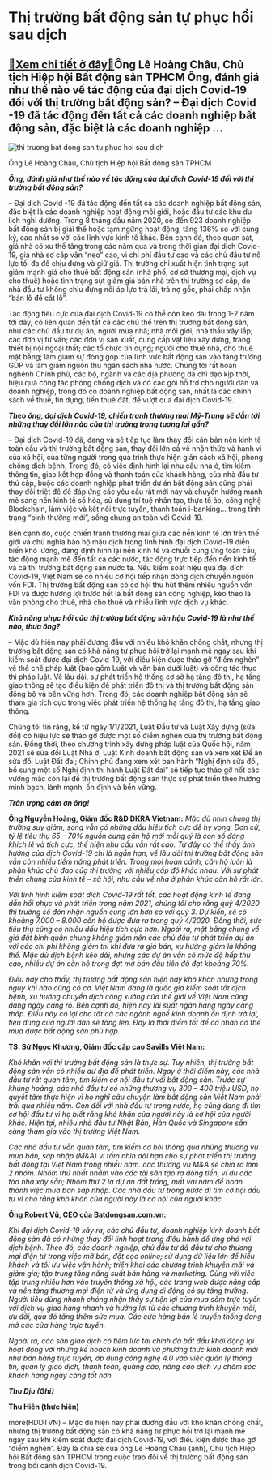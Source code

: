 Thị trường bất động sản tự phục hồi sau dịch
============================================

[:gift:Xem chi tiết ở đây:gift:](https://hddtvn.com/thi-truong-bat-dong-san-tu-phuc-hoi-sau-dich/)Ông Lê Hoàng Châu, Chủ tịch Hiệp hội Bất động sản TPHCM Ông, đánh giá như thế nào về tác động của đại dịch Covid-19 đối với thị trường bất động sản? – Đại dịch Covid -19 đã tác động đến tất cả các doanh nghiệp bất động sản, đặc biệt là các doanh nghiệp …
--------------------------------------------------------------------------------------------------------------------------------------------------------------------------------------------------------------------------------------------------------------





![thi truong bat dong san tu phuc hoi sau dich](https://haiquanonline.com.vn/stores/news_dataimages/anhnd/092020/24/18/in_article/1947_7-0804_1220_7-3736_Ong_Le_Hoang_Chau_Baohaiquan.jpg?rt=20200925090424 "Thị trường bất động sản tự phục hồi sau dịch")


Ông Lê Hoàng Châu, Chủ tịch Hiệp hội Bất động sản TPHCM



***Ông, đánh giá như thế nào về tác động của đại dịch Covid-19 đối với thị trường bất động sản?***


– Đại dịch Covid -19 đã tác động đến tất cả các doanh nghiệp bất động sản, đặc biệt là các doanh nghiệp hoạt động môi giới, hoặc đầu tư các khu du lịch nghỉ dưỡng. Trong 8 tháng đầu năm 2020, có đến 923 doanh nghiệp bất động sản bị giải thể hoặc tạm ngừng hoạt động, tăng 136% so với cùng kỳ, cao nhất so với các lĩnh vực kinh tế khác. Bên cạnh đó, theo quan sát, giá nhà có xu thế tăng trong các năm qua và trong thời gian đại dịch Covid-19, giá nhà sơ cấp vẫn “neo” cao, vì chi phí đầu tư cao và các chủ đầu tư nỗ lực tối đa để chịu đựng và giữ giá. Thị trường chỉ xuất hiện tình trạng sụt giảm mạnh giá cho thuê bất động sản (nhà phố, cơ sở thương mại, dịch vụ cho thuê) hoặc tình trạng sụt giảm giá bán nhà trên thị trường sơ cấp, do nhà đầu tư không chịu đựng nổi áp lực trả lãi, trả nợ gốc, phải chấp nhận “bán lỗ để cắt lỗ”.


Tác động tiêu cực của đại dịch Covid-19 có thể còn kéo dài trong 1-2 năm tới đây, có liên quan đến tất cả các chủ thể trên thị trường bất động sản, như các chủ đầu tư dự án; người mua nhà; nhà môi giới; nhà thầu xây lắp; các đơn vị tư vấn; các đơn vị sản xuất, cung cấp vật liệu xây dựng, trang thiết bị nội ngoại thất; các tổ chức tín dụng; người cho thuê nhà, cho thuê mặt bằng; làm giảm sự đóng góp của lĩnh vực bất động sản vào tăng trưởng GDP và làm giảm nguồn thu ngân sách nhà nước. Chúng tôi rất hoan nghênh Chính phủ, các bộ, ngành và các địa phương đã chỉ đạo kịp thời, hiệu quả công tác phòng chống dịch và có các gói hỗ trợ cho người dân và doanh nghiệp, trong đó có doanh nghiệp bất động sản, nhất là các chính sách về thuế, tín dụng, tiền thuê đất, để vượt qua đại dịch Covid-19.


***Theo ông, đại dịch Covid-19, chiến tranh thương mại Mỹ-Trung sẽ dẫn tới những thay đổi lớn nào của thị trường trong tương lai gần?***


– Đại dịch Covid-19 đã, đang và sẽ tiếp tục làm thay đổi căn bản nền kinh tế toàn cầu và thị trường bất động sản, thay đổi lớn cả về nhận thức và hành vi của xã hội, của từng người trong quá trình thực hiện giãn cách xã hội, phòng chống dịch bệnh. Trong đó, có việc định hình lại nhu cầu nhà ở, tìm kiếm thông tin, giao kết hợp đồng và thanh toán của khách hàng, của nhà đầu tư thứ cấp, buộc các doanh nghiệp phát triển dự án bất động sản cũng phải thay đổi triệt để để đáp ứng các yêu cầu rất mới này và chuyển hướng mạnh mẽ sang nền kinh tế số hóa, sử dụng trí tuệ nhân tạo, thực tế ảo, công nghệ Blockchain, làm việc và kết nối trực tuyến, thanh toán i-banking… trong tình trạng “bình thường mới”, sống chung an toàn với Covid-19.


Bên cạnh đó, cuộc chiến tranh thương mại giữa các nền kinh tế lớn trên thế giới và chủ nghĩa bảo hộ mậu dịch trong tình hình đại dịch Covid-19 diễn biến khó lường, đang định hình lại nền kinh tế và chuỗi cung ứng toàn cầu, tác động mạnh mẽ đến tất cả các nước, tác động trực tiếp đến nền kinh tế và cả thị trường bất động sản nước ta. Nếu kiểm soát hiệu quả đại dịch Covid-19, Việt Nam sẽ có nhiều cơ hội tiếp nhận dòng dịch chuyển nguồn vốn FDI. Thị trường bất động sản có cơ hội thu hút thêm nhiều nguồn vốn FDI và được hưởng lợi trước hết là bất động sản công nghiệp, kéo theo là văn phòng cho thuê, nhà cho thuê và nhiều lĩnh vực dịch vụ khác.


***Khả năng phục hồi của thị trường bất động sản hậu Covid-19 là như thế nào, thưa ông?***


– Mặc dù hiện nay phải đương đầu với nhiều khó khăn chồng chất, nhưng thị trường bất động sản có khả năng tự phục hồi trở lại mạnh mẽ ngay sau khi kiểm soát được đại dịch Covid-19, với điều kiện được tháo gỡ “điểm nghẽn” về thể chế pháp luật (bao gồm Luật và văn bản dưới luật) và công tác thực thi pháp luật. Về lâu dài, sự phát triển hệ thống cơ sở hạ tầng đô thị, hạ tầng giao thông sẽ tạo điều kiện để phát triển đô thị và thị trường bất động sản đồng bộ và bền vững hơn. Trong đó, các doanh nghiệp bất động sản sẽ tham gia tích cực trong việc phát triển hệ thống hạ tầng đô thị, hạ tầng giao thông.


Chúng tôi tin rằng, kể từ ngày 1/1/2021, Luật Đầu tư và Luật Xây dựng (sửa đổi) có hiệu lực sẽ tháo gỡ được một số điểm nghẽn của thị trường bất động sản. Đồng thời, theo chương trình xây dựng pháp luật của Quốc hội, năm 2021 sẽ sửa đổi Luật Nhà ở, Luật Kinh doanh bất động sản và xem xét Đề án sửa đổi Luật Đất đai; Chính phủ đang xem xét ban hành “Nghị định sửa đổi, bổ sung một số Nghị định thi hành Luật Đất đai” sẽ tiếp tục tháo gỡ nốt các vướng mắc còn lại để thị trường bất động sản thực sự phát triển theo hướng minh bạch, lành mạnh, ổn định và bền vững.


***Trân trọng cảm ơn ông!***





**Ông Nguyễn Hoàng, Giám đốc R&D DKRA Vietnam:** 
*Mặc dù nhìn chung thị trường suy giảm, song vẫn có những dấu hiệu tích cực để hy vọng. Đơn cử, tỷ lệ tiêu thụ 65 – 70% nguồn cung căn hộ mới mỗi quý là con số đáng khích lệ và tích cực, thể hiện nhu cầu vẫn rất cao. Từ đây có thể thấy ảnh hưởng của dịch Covid-19 chỉ là ngắn hạn, về lâu dài thị trường bất động sản vẫn còn nhiều tiềm năng phát triển. Trong mọi hoàn cảnh, căn hộ luôn là phân khúc chủ đạo của thị trường với nhiều cấp độ khác nhau. Với sự phát triển chung của kinh tế – xã hội, nhu cầu về nhà ở phân khúc căn hộ rất lớn.*


*Với tình hình kiểm soát dịch Covid-19 rất tốt, các hoạt động kinh tế đang dần hồi phục và phát triển trong năm 2021, chúng tôi cho rằng quý 4/2020 thị trường sẽ đón nhận nguồn cung lớn hơn so với quý 3. Dự kiến, sẽ có khoảng 7.000 – 8.000 căn hộ được đưa ra trong quý 4/2020. Đồng thời, sức tiêu thụ cũng có nhiều dấu hiệu tích cực hơn. Ngoài ra, mặt bằng chung về giá đất bình quân chung không giảm nên các chủ đầu tư phát triển dự án với các chi phí không giảm thì khi đưa ra giá bán, xu hướng giảm là không thể. Mặc dù dịch bệnh kéo dài, nhưng các dự án vẫn có mức độ hấp thụ cao, nhiều dự án căn hộ trong đợt mở bán đầu tiên đã đạt khoảng 70%.*


*Điều này cho thấy, thị trường bất động sản hiện nay khó khăn nhưng trong nguy khi nào cũng có cơ. Việt Nam đang là quốc gia kiểm soát tốt dịch bệnh, xu hướng chuyển dịch công xưởng của thế giới về Việt Nam cũng đang ngày càng rõ. Bên cạnh đó, hiện nay lãi suất ngân hàng ngày càng thấp. Điều này có lợi cho tất cả các ngành nghề kinh doanh ổn định trở lại, tiêu dùng của người dân sẽ tăng lên. Đây là thời điểm tốt để cá nhân có thể mua được bất động sản phù hợp.*


**TS. Sử Ngọc Khương, Giám đốc cấp cao Savills Việt Nam:**


*Khó khăn với thị trường bất động sản là thực sự. Tuy nhiên, thị trường bất động sản vẫn có nhiều dư địa để phát triển. Ngay ở thời điểm này, các nhà đầu tư rất quan tâm, tìm kiếm cơ hội đầu tư với bất động sản. Trước sự khủng hoảng, các nhà đầu tư có những thương vụ 300 – 400 triệu USD, họ quyết tâm thực hiện vì họ nghĩ câu chuyện làm bất động sản Việt Nam phải trải qua nhiều năm. Còn đối với nhà đầu tư trong nước, họ cũng đang đi tìm cơ hội đầu tư vì họ biết rằng khó khăn của người này là cơ hội của người khác. Hiện tại, nhiều nhà đầu tư Nhật Bản, Hàn Quốc và Singapore sẵn sàng tham gia vào thị trường Việt Nam.*


*Các nhà đầu tư vẫn quan tâm, tìm kiếm cơ hội thông qua những thương vụ mua bán, sáp nhập (M&A) vì tầm nhìn dài hạn cho sự phát triển thị trường bất động tại Việt Nam trong nhiều năm. các thương vụ M&A sẽ chia ra làm 2 nhóm. Nhóm thứ nhất nhằm vào các tài sản tạo ra dòng tiền, ví dụ các tòa nhà xây sẵn; Nhóm thứ 2 là dự án đất trống, mất vài năm để hoàn thành việc mua bán sáp nhập. Các nhà đầu tư trong nước đi tìm cơ hội đầu tư vì cho rằng khó khăn của người này là cơ hội của người khác.*


**Ông Robert Vũ, CEO của Batdongsan.com.vn:**


*Khi đại dịch Covid-19 xảy ra, các chủ đầu tư, doanh nghiệp kinh doanh bất động sản đã có những thay đổi linh hoạt trong điều hành để ứng phó với dịch bệnh. Theo đó, các doanh nghiệp, chủ đầu tư đã đầu tư cho thương mại điện tử trong việc mở bán, đặt cọc online; sử dụng dữ liệu lớn để hiểu khách và tối ưu việc vận hành; triển khai các chương trình khuyến mãi và giảm giá; tập trung tăng năng suất bán hàng và marketing. Cùng với việc tập trung nhiều hơn vào truyền thông xã hội, các trang web được nâng cấp và nền tảng thương mại điện tử và ứng dụng di động có sự tăng trưởng. Người tiêu dùng nhanh chóng nhận thấy sự tiện lợi của mua sắm trực tuyến với dịch vụ giao hàng nhanh và hưởng lợi từ các chương trình khuyến mãi, ưu đãi, qua đó tăng thêm sức mua. Các cửa hàng bán lẻ truyền thống đang mở các cửa hàng trực tuyến.*


*Ngoài ra, các sàn giao dịch có tiềm lực tài chính đã bắt đầu khởi động lại hoạt động với những kế hoạch kinh doanh và phương thức kinh doanh mới như bán hàng trực tuyến, áp dụng công nghệ 4.0 vào việc quản lý thông tin, quản lý giao dịch, thanh toán, quảng cáo, nâng cao dịch vụ chăm sóc khách hàng ngày càng tốt hơn.*


***Thu Dịu (Ghi)***







**Thu Hiền (thực hiện)**



more(HDDTVN) – Mặc dù hiện nay phải đương đầu với khó khăn chồng chất, nhưng thị trường bất động sản có khả năng tự phục hồi trở lại mạnh mẽ ngay sau khi kiểm soát được đại dịch Covid-19, với điều kiện được tháo gỡ “điểm nghẽn”. Đây là chia sẻ của ông Lê Hoàng Châu (ảnh), Chủ tịch Hiệp hội Bất động sản TPHCM trong cuộc trao đổi về thị trường bất động sản trong bối cảnh dịch Covid-19.


